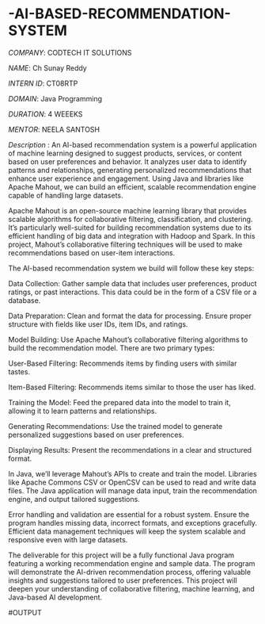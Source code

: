 # -AI-BASED-RECOMMENDATION-SYSTEM

*COMPANY*: CODTECH IT SOLUTIONS

*NAME*:  Ch Sunay Reddy

*INTERN ID*: CT08RTP

*DOMAIN*: Java Programming

*DURATION*: 4 WEEEKS

*MENTOR*: NEELA SANTOSH

*Description* : An AI-based recommendation system is a powerful application of machine learning designed to suggest products, services, or content based on user preferences and behavior. It analyzes user data to identify patterns and relationships, generating personalized recommendations that enhance user experience and engagement. Using Java and libraries like Apache Mahout, we can build an efficient, scalable recommendation engine capable of handling large datasets.

Apache Mahout is an open-source machine learning library that provides scalable algorithms for collaborative filtering, classification, and clustering. It’s particularly well-suited for building recommendation systems due to its efficient handling of big data and integration with Hadoop and Spark. In this project, Mahout’s collaborative filtering techniques will be used to make recommendations based on user-item interactions.

The AI-based recommendation system we build will follow these key steps:

Data Collection: Gather sample data that includes user preferences, product ratings, or past interactions. This data could be in the form of a CSV file or a database.

Data Preparation: Clean and format the data for processing. Ensure proper structure with fields like user IDs, item IDs, and ratings.

Model Building: Use Apache Mahout’s collaborative filtering algorithms to build the recommendation model. There are two primary types:

User-Based Filtering: Recommends items by finding users with similar tastes.

Item-Based Filtering: Recommends items similar to those the user has liked.

Training the Model: Feed the prepared data into the model to train it, allowing it to learn patterns and relationships.

Generating Recommendations: Use the trained model to generate personalized suggestions based on user preferences.

Displaying Results: Present the recommendations in a clear and structured format.

In Java, we’ll leverage Mahout’s APIs to create and train the model. Libraries like Apache Commons CSV or OpenCSV can be used to read and write data files. The Java application will manage data input, train the recommendation engine, and output tailored suggestions.

Error handling and validation are essential for a robust system. Ensure the program handles missing data, incorrect formats, and exceptions gracefully. Efficient data management techniques will keep the system scalable and responsive even with large datasets.

The deliverable for this project will be a fully functional Java program featuring a working recommendation engine and sample data. The program will demonstrate the AI-driven recommendation process, offering valuable insights and suggestions tailored to user preferences. This project will deepen your understanding of collaborative filtering, machine learning, and Java-based AI development.

#OUTPUT
